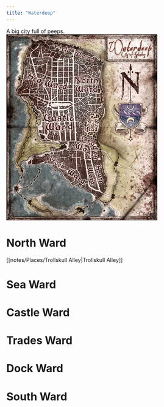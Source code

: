 ```yaml
---
title: "Waterdeep"
---
```

A big city full of peeps.
![image|250](notes/images/WaterdeepSample.png)

# North Ward
[[notes/Places/Trollskull Alley|Trollskull Alley]]

# Sea Ward

# Castle Ward

# Trades Ward

# Dock Ward

# South Ward